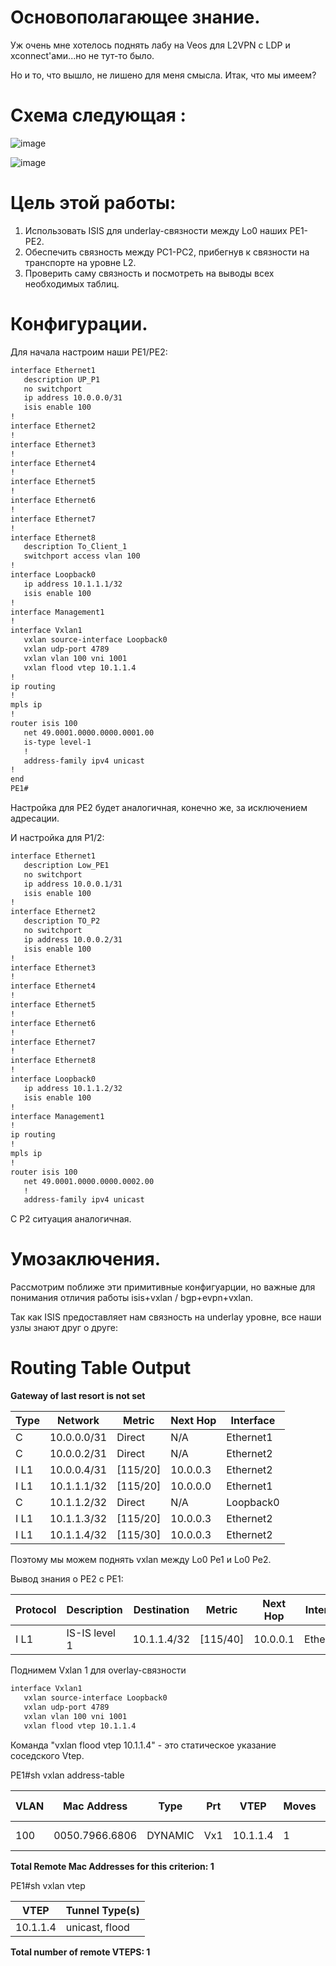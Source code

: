 # Основополагающее знание.
Уж очень мне хотелось поднять лабу на Veos для L2VPN с LDP и xconnect'ами...но не тут-то было.

Но и то, что вышло, не лишено для меня смысла. 
Итак, что мы имеем?

# Схема следующая :
![image](https://github.com/user-attachments/assets/a3a34d7e-d4d1-406e-a28e-b89c2b010855)

![image](https://github.com/user-attachments/assets/bafbc6d8-b9da-4683-9813-ef4d0238926b)

# Цель этой работы:
1. Использовать ISIS для underlay-связности между Lo0 наших PE1-PE2. 
2. Обеспечить связность между PC1-PC2, прибегнув к связности на транспорте на уровне L2.
3. Проверить саму связность и посмотреть на выводы всех необходимых таблиц.

# Конфигурации.

Для начала настроим наши PE1/PE2:

```bash
interface Ethernet1
   description UP_P1
   no switchport
   ip address 10.0.0.0/31
   isis enable 100
!
interface Ethernet2
!
interface Ethernet3
!
interface Ethernet4
!
interface Ethernet5
!
interface Ethernet6
!
interface Ethernet7
!
interface Ethernet8
   description To_Client_1
   switchport access vlan 100
!
interface Loopback0
   ip address 10.1.1.1/32
   isis enable 100
!
interface Management1
!
interface Vxlan1
   vxlan source-interface Loopback0
   vxlan udp-port 4789
   vxlan vlan 100 vni 1001
   vxlan flood vtep 10.1.1.4
!
ip routing
!
mpls ip
!
router isis 100
   net 49.0001.0000.0000.0001.00
   is-type level-1
   !
   address-family ipv4 unicast
!
end
PE1#
```

Настройка для PE2 будет аналогичная, конечно же, за исключением адресации. 

И настройка для P1/2:
```bash
interface Ethernet1
   description Low_PE1
   no switchport
   ip address 10.0.0.1/31
   isis enable 100
!
interface Ethernet2
   description TO_P2
   no switchport
   ip address 10.0.0.2/31
   isis enable 100
!
interface Ethernet3
!
interface Ethernet4
!
interface Ethernet5
!
interface Ethernet6
!
interface Ethernet7
!
interface Ethernet8
!
interface Loopback0
   ip address 10.1.1.2/32
   isis enable 100
!
interface Management1
!
ip routing
!
mpls ip
!
router isis 100
   net 49.0001.0000.0000.0002.00
   !
   address-family ipv4 unicast
```
С P2 ситуация аналогичная.

#  Умозаключения.

Рассмотрим поближе эти примитивные конфигуарции, но важные для понимания отличия работы isis+vxlan / bgp+evpn+vxlan.

Так как ISIS предоставляет нам связность на underlay уровне, все наши узлы знают друг о друге:

# Routing Table Output

**Gateway of last resort is not set**

| Type | Network      | Metric    | Next Hop   | Interface  |
|------|--------------|-----------|------------|------------|
| C    | 10.0.0.0/31  | Direct    | N/A        | Ethernet1  |
| C    | 10.0.0.2/31  | Direct    | N/A        | Ethernet2  |
| I L1 | 10.0.0.4/31  | [115/20]  | 10.0.0.3   | Ethernet2  |
| I L1 | 10.1.1.1/32  | [115/20]  | 10.0.0.0   | Ethernet1  |
| C    | 10.1.1.2/32  | Direct    | N/A        | Loopback0  |
| I L1 | 10.1.1.3/32  | [115/20]  | 10.0.0.3   | Ethernet2  |
| I L1 | 10.1.1.4/32  | [115/30]  | 10.0.0.3   | Ethernet2  |

Поэтому мы можем поднять vxlan между Lo0 Pe1 и Lo0 Pe2.

Вывод знания о PE2 с PE1:

| Protocol | Description          | Destination    | Metric  | Next Hop  | Interface  |
|----------|----------------------|----------------|---------|-----------|------------|
| I L1     | IS-IS level 1        | 10.1.1.4/32    | [115/40]| 10.0.0.1  | Ethernet1  |

Поднимем Vxlan 1 для overlay-связности
```bash
interface Vxlan1
   vxlan source-interface Loopback0
   vxlan udp-port 4789
   vxlan vlan 100 vni 1001
   vxlan flood vtep 10.1.1.4
```
Команда  "vxlan flood vtep 10.1.1.4" - это статическое указание соседского Vtep.

 PE1#sh vxlan address-table


| VLAN | Mac Address   | Type    | Prt | VTEP     | Moves | Last Move  |
|------|---------------|---------|-----|----------|-------|------------|
| 100  | 0050.7966.6806| DYNAMIC | Vx1 | 10.1.1.4 | 1     | 0:00:45 ago|

**Total Remote Mac Addresses for this criterion: 1**

 PE1#sh vxlan vtep


| VTEP     | Tunnel Type(s)   |
|----------|-------------------|
| 10.1.1.4 | unicast, flood    |

**Total number of remote VTEPS: 1**
